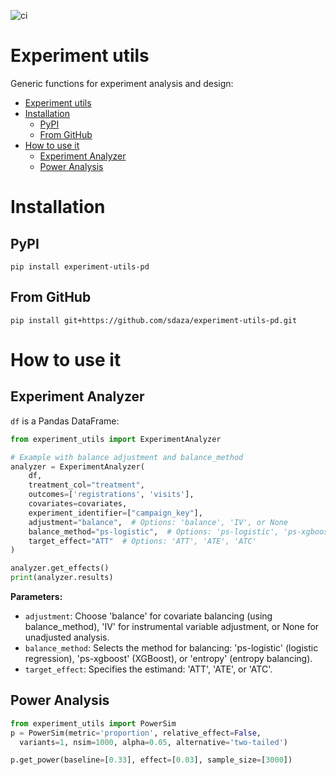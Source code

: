 ![ci](https://github.com/sdaza/experiment-utils/actions/workflows/ci.yaml/badge.svg)


# Experiment utils

Generic functions for experiment analysis and design:

- [Experiment utils](#experiment-utils)
- [Installation](#installation)
  - [PyPI](#pypi)
  - [From GitHub](#from-github)
- [How to use it](#how-to-use-it)
  - [Experiment Analyzer](#experiment-analyzer)
  - [Power Analysis](#power-analysis)

# Installation

## PyPI

```
pip install experiment-utils-pd
```

## From GitHub

```
pip install git+https://github.com/sdaza/experiment-utils-pd.git
```

# How to use it

## Experiment Analyzer

 `df` is a Pandas DataFrame:


```python
from experiment_utils import ExperimentAnalyzer

# Example with balance adjustment and balance_method
analyzer = ExperimentAnalyzer(
    df,
    treatment_col="treatment",
    outcomes=['registrations', 'visits'],
    covariates=covariates,
    experiment_identifier=["campaign_key"],
    adjustment="balance",  # Options: 'balance', 'IV', or None
    balance_method="ps-logistic",  # Options: 'ps-logistic', 'ps-xgboost', 'entropy'
    target_effect="ATT"  # Options: 'ATT', 'ATE', 'ATC'
)

analyzer.get_effects()
print(analyzer.results)
```

**Parameters:**
- `adjustment`: Choose 'balance' for covariate balancing (using balance_method), 'IV' for instrumental variable adjustment, or None for unadjusted analysis.
- `balance_method`: Selects the method for balancing: 'ps-logistic' (logistic regression), 'ps-xgboost' (XGBoost), or 'entropy' (entropy balancing).
- `target_effect`: Specifies the estimand: 'ATT', 'ATE', or 'ATC'.


## Power Analysis


```python
from experiment_utils import PowerSim
p = PowerSim(metric='proportion', relative_effect=False,
  variants=1, nsim=1000, alpha=0.05, alternative='two-tailed')

p.get_power(baseline=[0.33], effect=[0.03], sample_size=[3000])
```

